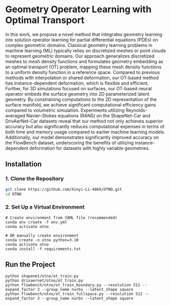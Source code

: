 # Geometry Operator Learning with Optimal Transport
In this work, we propose a novel method that integrates geometry learning into solution operator learning for partial differential equations (PDEs) on complex geometric domains. Classical geometry learning problems in machine learning (ML) typically relies on discretized meshes or point clouds to represent geometric domains. Our approach generalizes discretized meshes to mesh density functions and formulates geometry embedding as an optimal transport (OT) problem, mapping these mesh density functions to a uniform density function in a reference space.
Compared to previous methods with interpolation or shared deformation, our OT-based method has instance-dependent deformation, which is flexible and efficient. 
Further, for 3D simulations focused on surfaces, our OT-based neural operator embeds the surface geometry into 2D parameterized latent geometry. By constraining computations to the 2D representation of the surface manifold, we achieve significant computational efficiency gains compared to volumetric simulation.
Experiments utilizing Reynolds-averaged Navier–Stokes equations (RANS) on the ShapeNet-Car and DrivAerNet-Car datasets reveal that our method not only achieves superior accuracy but also significantly reduces computational expenses in terms of both time and memory usage compared to earlier machine learning models. Additionally, our model demonstrates significantly improved accuracy on the FlowBench dataset, underscoring the benefits of utilizing instance-dependent deformation for datasets with highly variable geometries.

## Installation

### 1. Clone the Repository
```bash
git clone https://github.com/Xinyi-Li-4869/OTNO.git
cd OTNO
```

### 2. Set Up a Virtual Environment
```
# Create environment from YAML file (recommended)
conda env create -f env.yml
conda activate otno

# OR manually create environment
conda create -n otno python=3.10
conda activate otno
conda install -f requirements.txt
```

## Run the Project
```
python shapenet/otno/ot_train.py
python drivaernet/otno/ot_train.py
python flowbench/otno/ot_train_boundary.py --resolution 512 --expand_factor 3 --group_name nurbs --latent_shape square
python flowbench/otno/ot_train_fullspace.py --resolution 512 --expand_factor 3 --group_name nurbs --latent_shape square
```
